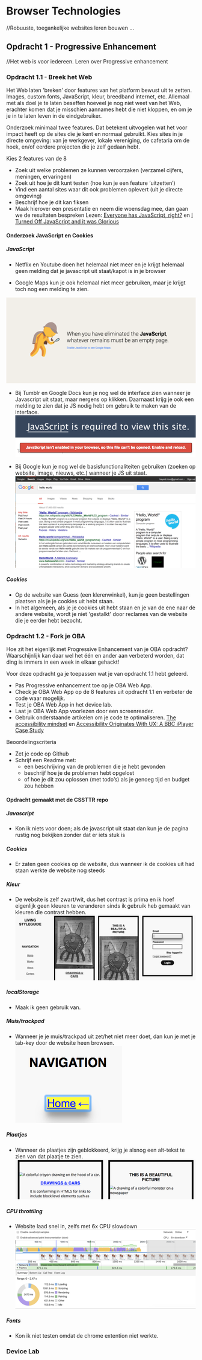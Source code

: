 # Browser Technologies
//Robuuste, toegankelijke websites leren bouwen …

## Opdracht 1 - Progressive Enhancement
//Het web is voor iedereen. Leren over Progressive enhancement

### Opdracht 1.1 - Breek het Web
Het Web laten 'breken' door features van het platform bewust uit te zetten. Images, custom fonts, JavaScript, kleur, breedband internet, etc. Allemaal met als doel je te laten beseffen hoeveel je nog niet weet van het Web, erachter komen dat je misschien aannames hebt die niet kloppen, en om je je in te laten leven in de eindgebruiker.

Onderzoek minimaal twee features. Dat betekent uitvogelen wat het voor impact heeft op de sites die je kent en normaal gebruikt. Kies sites in je directe omgeving: van je werkgever, lokale vereniging, de cafetaria om de hoek, en/of eerdere projecten die je zelf gedaan hebt.

Kies 2 features van de 8
- Zoek uit welke problemen ze kunnen veroorzaken (verzamel cijfers, meningen, ervaringen)
- Zoek uit hoe je dit kunt testen (hoe kun je een feature ‘uitzetten’)
- Vind een aantal sites waar dit ook problemen oplevert (uit je directe omgeving)
- Beschrijf hoe je dit kan fiksen
- Maak hierover een presentatie en neem die woensdag mee, dan gaan we de resultaten bespreken
Lezen: [Everyone has JavaScript, right?](https://kryogenix.org/code/browser/everyonehasjs.html) en [I Turned Off JavaScript and it was Glorious](https://www.wired.com/2015/11/i-turned-off-javascript-for-a-whole-week-and-it-was-glorious/)

#### Onderzoek JavaScript en Cookies

##### JavaScript

* Netflix en Youtube doen het helemaal niet meer en je krijgt helemaal geen melding dat je javascript uit staat/kapot is in je browser

* Google Maps kun je ook helemaal niet meer gebruiken, maar je krijgt toch nog een melding te zien.

![img2](maps.png "google maps without js")

* Bij Tumblr en Google Docs kun je nog wel de interface zien wanneer je Javascript uit staat, maar nergens op klikken. Daarnaast krijg je ook een melding te zien dat je JS nodig hebt om gebruik te maken van de interface.
![img3](tumblr.png "tumblr")
![img5](docs.png "google docs")

* Bij Google kun je nog wel de basisfunctionaliteiten gebruiken (zoeken op website, image, nieuws, etc.) wanneer je JS uit staat.
![img4](google.png "google without js")


##### Cookies
* Op de website van Guess (een klerenwinkel), kun je geen bestellingen plaatsen als je je cookies uit hebt staan.
* In het algemeen, als je je cookies uit hebt staan en je van de ene naar de andere website, wordt je niet 'gestalkt' door reclames van de website die je eerder hebt bezocht.



### Opdracht 1.2 - Fork je OBA
Hoe zit het eigenlijk met Progressive Enhancement van je OBA opdracht? Waarschijnlijk kan daar wel het één en ander aan verbeterd worden, dat ding is immers in een week in elkaar gehackt!

Voor deze opdracht ga je toepassen wat je van opdracht 1.1 hebt geleerd.
- Pas Progressive enhancement toe op je OBA Web App.
- Check je OBA Web App op de 8 features uit opdracht 1.1 en verbeter de code waar mogelijk.
- Test  je OBA Web App in het device lab.
- Laat je OBA Web App voorlezen door een screenreader.
- Gebruik onderstaande artikelen om je code te optimaliseren.
[The accessibility mindset](https://24ways.org/2015/the-accessibility-mindset/) en [Accessibility Originates With UX: A BBC iPlayer Case Study](https://www.smashingmagazine.com/2015/02/bbc-iplayer-accessibility-case-study/)

Beoordelingscriteria
- Zet je code op Github
- Schrijf een Readme met:
  - een beschrijving van de problemen die je hebt gevonden
  - beschrijf hoe je de problemen hebt opgelost
  - of hoe je dit zou oplossen (met todo’s) als je genoeg tijd en budget zou hebben


#### Opdracht gemaakt met de CSSTTR repo

##### Javascript
- Kon ik niets voor doen; als de javascript uit staat dan kun je de pagina rustig nog bekijken zonder dat er iets stuk is

##### Cookies
- Er zaten geen cookies op de website, dus wanneer ik de cookies uit had staan werkte de website nog steeds

##### Kleur
- De website is zelf zwart/wit, dus het contrast is prima en ik hoef eigenlijk geen kleuren te veranderen sinds ik gebruik heb gemaakt van kleuren die contrast hebben.
![img](contrast.png "black and white contrast")

##### localStorage
- Maak ik geen gebruik van.

##### Muis/trackpad
- Wanneer je je muis/trackpad uit zet/het niet meer doet, dan kun je met je tab-key door de website heen browsen.
![img](focus.png "focus in project")

##### Plaatjes
- Wanneer de plaatjes zijn geblokkeerd, krijg je alsnog een alt-tekst te zien van dat plaatje te zien.
![img](nopics.png "no pics but still alt text")

##### CPU throttling
- Website laad snel in, zelfs met 6x CPU slowdown
![img](throttle.png "still loads quickly with 6x cpu slowdown")

##### Fonts
- Kon ik niet testen omdat de chrome extention niet werkte.

### Device Lab
